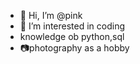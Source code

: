 - 👋 Hi, I’m @pink
- 👀 I’m interested in coding
- knowledge ob python,sql
- 📷photography as a hobby

